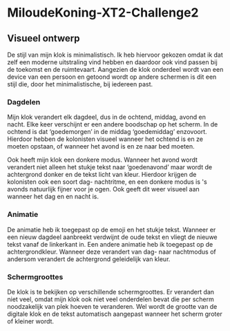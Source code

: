 # MiloudeKoning-XT2-Challenge2
Visueel ontwerp
-------------
De stijl van mijn klok is minimalistisch. 
Ik heb hiervoor gekozen omdat ik dat zelf een moderne uitstraling vind hebben en 
daardoor ook vind passen bij de toekomst en de ruimtevaart. Aangezien de klok onderdeel 
wordt van een device van een persoon en getoond wordt op andere schermen is dit een stijl die, 
door het minimalistische, bij iedereen past.
 
### Dagdelen
Mijn klok verandert elk dagdeel, dus in de ochtend, middag, avond en nacht. Elke keer verschijnt
er een andere boodschap op het scherm. In de ochtend is dat ‘goedemorgen’ in de middag ‘goedemiddag’
enzovoort. Hierdoor hebben de kolonisten visueel wanneer het ochtend is en ze moeten opstaan, of 
wanneer het avond is en ze naar bed moeten.
 
Ook heeft mijn klok een donkere modus. Wanneer het avond wordt verandert niet alleen het stukje 
tekst naar ‘goedenavond’ maar wordt de achtergrond donker en de tekst licht van kleur. Hierdoor 
krijgen de kolonisten ook een soort dag- nachtritme, en een donkere modus is 's avonds natuurlijk 
fijner voor je ogen. Ook geeft dit weer visueel aan wanneer het dag en en nacht is.  
 
### Animatie
De animatie heb ik toegepast op de emoji en het stukje tekst. Wanneer er een nieuw dagdeel aanbreekt 
verdwijnt de oude tekst en vliegt de nieuwe tekst vanaf de linkerkant in. Een andere animatie heb ik toegepast 
op de achtergrondkleur. Wanneer deze verandert van dag- naar nachtmodus of andersom verandert de achtergrond 
geleidelijk van kleur.
 
### Schermgroottes
De klok is te bekijken op verschillende schermgroottes. Er verandert dan niet veel, omdat mijn klok 
ook niet veel onderdelen bevat die per scherm noodzakelijk van plek hoeven te veranderen. Wel wordt 
de grootte van de digitale klok en de tekst automatisch aangepast wanneer het scherm groter of kleiner wordt. 
